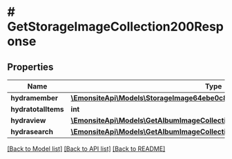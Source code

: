 # # GetStorageImageCollection200Response

## Properties

Name | Type | Description | Notes
------------ | ------------- | ------------- | -------------
**hydramember** | [**\EmonsiteApi\Models\StorageImage64ebe0c84f35c94c053ca1a666bfce79Jsonld[]**](StorageImage64ebe0c84f35c94c053ca1a666bfce79Jsonld.md) |  |
**hydratotalItems** | **int** |  | [optional]
**hydraview** | [**\EmonsiteApi\Models\GetAlbumImageCollection200ResponseHydraView**](GetAlbumImageCollection200ResponseHydraView.md) |  | [optional]
**hydrasearch** | [**\EmonsiteApi\Models\GetAlbumImageCollection200ResponseHydraSearch**](GetAlbumImageCollection200ResponseHydraSearch.md) |  | [optional]

[[Back to Model list]](../../README.md#models) [[Back to API list]](../../README.md#endpoints) [[Back to README]](../../README.md)
